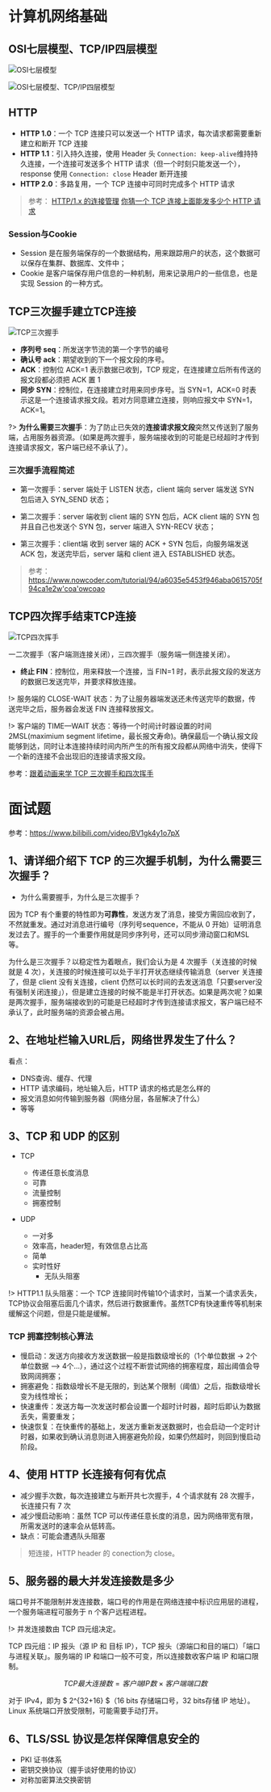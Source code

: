 # 计算机网络基础

## OSI七层模型、TCP/IP四层模型

![OSI七层模型](https://i.loli.net/2020/03/22/RSLPkrfd3AsmcyC.jpg)

![OSI七层模型、TCP/IP四层模型](https://i.loli.net/2020/03/22/qthHTNlXyOvEfm3.png)

## HTTP

- **HTTP 1.0**：一个 TCP 连接只可以发送一个 HTTP 请求，每次请求都需要重新建立和断开 TCP 连接
- **HTTP 1.1**：引入持久连接，使用 Header 头 `Connection: keep-alive`维持持久连接，一个连接可发送多个 HTTP 请求（但一个时刻只能发送一个），response 使用  `Connection: close` Header 断开连接
- **HTTP 2.0**：多路复用，一个 TCP 连接中可同时完成多个 HTTP 请求

>参考：
>[HTTP/1.x 的连接管理](https://developer.mozilla.org/zh-CN/docs/Web/HTTP/Connection_management_in_HTTP_1.x#HTTP_%E6%B5%81%E6%B0%B4%E7%BA%BF)
>[你猜一个 TCP 连接上面能发多少个 HTTP 请求](https://zhuanlan.zhihu.com/p/61423830)

### Session与Cookie

- Session 是在服务端保存的一个数据结构，用来跟踪用户的状态，这个数据可以保存在集群、数据库、文件中；
- Cookie 是客户端保存用户信息的一种机制，用来记录用户的一些信息，也是实现 Session 的一种方式。

## TCP三次握手建立TCP连接

![TCP三次握手](https://i.loli.net/2020/03/22/vRaQ5k26BiFbZqg.png)

- **序列号 seq**：所发送字节流的第一个字节的编号
- **确认号 ack**：期望收到的下一个报文段的序号。
- **ACK**：控制位 ACK=1 表示数据已收到，TCP 规定，在连接建立后所有传送的报文段都必须把 ACK 置 1
- **同步 SYN**：控制位，在连接建立时用来同步序号。当 SYN=1，ACK=0 时表示这是一个连接请求报文段。若对方同意建立连接，则响应报文中 SYN=1，ACK=1。


?> **为什么需要三次握手**：为了防止已失效的**连接请求报文段**突然又传送到了服务端，占用服务器资源。（如果是两次握手，服务端接收到的可能是已经超时才传到连接请求报文，客户端已经不承认了）。

### 三次握手流程简述

- 第一次握手：server 端处于 LISTEN 状态，client 端向 server 端发送 SYN 包后进入 SYN_SEND 状态；

- 第二次握手：server 端收到 client 端的 SYN 包后，ACK client 端的 SYN 包并且自己也发送个 SYN 包，server 端进入 SYN-RECV 状态；

- 第三次握手：client端 收到 server 端的 ACK + SYN 包后，向服务端发送 ACK 包，发送完毕后，server 端和 client 进入 ESTABLISHED 状态。

> 参考：https://www.nowcoder.com/tutorial/94/a6035e5453f946aba0615705f94ca1e2w'coa'owcoao

## TCP四次挥手结束TCP连接

![TCP四次挥手](https://i.loli.net/2020/03/22/ApsXC7E1Mwzdqae.png)

一二次握手（客户端测连接关闭），三四次握手（服务端一侧连接关闭）。

- **终止 FIN**：控制位，用来释放一个连接，当 FIN=1 时，表示此报文段的发送方的数据已发送完毕，并要求释放连接。

!> 服务端的 CLOSE-WAIT 状态：为了让服务器端发送还未传送完毕的数据，传送完毕之后，服务器会发送 FIN 连接释放报文。

!> 客户端的 TIME—WAIT 状态：等待一个时间计时器设置的时间 2MSL(maximium segment lifetime，最长报文寿命)。确保最后一个确认报文段能够到达，同时让本连接持续时间内所产生的所有报文段都从网络中消失，使得下一个新的连接不会出现旧的连接请求报文段。

参考：[跟着动画来学 TCP 三次握手和四次挥手](https://juejin.im/post/5b29d2c4e51d4558b80b1d8c)

# 面试题

参考：https://www.bilibili.com/video/BV1gk4y1o7pX

## 1、请详细介绍下 TCP 的三次握手机制，为什么需要三次握手？

- 为什么需要握手，为什么是三次握手？

因为 TCP 有个重要的特性即为**可靠性**，发送方发了消息，接受方需回应收到了，不然就重发。通过对消息进行编号（序列号sequence，不能从 0 开始）证明消息发过去了。握手的一个重要作用就是同步序列号，还可以同步滑动窗口和MSL等。

为什么是三次握手？以稳定性为着眼点，我们会认为是 4 次握手（关连接的时候就是 4 次），关连接的时候连接可以处于半打开状态继续传输消息（server 关连接了，但是 client 没有关连接，client 仍然可以长时间的去发送消息「只要server没有强制关闭连接」），但是建立连接的时候不能是半打开状态。如果是两次呢？如果是两次握手，服务端接收到的可能是已经超时才传到连接请求报文，客户端已经不承认了，此时服务端的资源会被占用。

## 2、在地址栏输入URL后，网络世界发生了什么？

看点：

- DNS查询、缓存、代理
- HTTP 请求编码，地址输入后，HTTP 请求的格式是怎么样的
- 报文消息如何传输到服务器（网络分层，各层解决了什么）
- 等等

## 3、TCP 和 UDP 的区别

- TCP
  - 传递任意长度消息
  - 可靠
  - 流量控制
  - 拥塞控制

- UDP
  - 一对多
  - 效率高，header短，有效信息占比高
  - 简单
  - 实时性好
    - 无队头阻塞

!> HTTP1.1 队头阻塞：一个 TCP 连接同时传输10个请求时，当某一个请求丢失，TCP协议会阻塞后面几个请求，然后进行数据重传。虽然TCP有快速重传等机制来缓解这个问题，但是只能是缓解。

### TCP 拥塞控制核心算法

- 慢启动：发送方向接收方发送数据一般是指数级增长的（1个单位数据 -> 2个单位数据 —> 4个...），通过这个过程不断尝试网络的拥塞程度，超出阈值会导致网阔拥塞；
- 拥塞避免：指数级增长不是无限的，到达某个限制（阈值）之后，指数级增长变为线性增长；
- 快速重传：发送方每一次发送时都会设置一个超时计时器，超时后即认为数据丢失，需要重发；
- 快速恢复：在快重传的基础上，发送方重新发送数据时，也会启动一个定时计时器，如果收到确认消息则进入拥塞避免阶段，如果仍然超时，则回到慢启动阶段。

## 4、使用 HTTP 长连接有何有优点

- 减少握手次数，每次连接建立与断开共七次握手，4 个请求就有 28 次握手，长连接只有 7 次
- 减少慢启动影响：虽然 TCP 可以传递任意长度的消息，因为网络带宽有限，所需发送时的速率会从低转高。
- 缺点：可能会遭遇队头阻塞

> 短连接，HTTP header 的 conection为 close。

## 5、服务器的最大并发连接数是多少

端口号并不能限制并发连接数，端口号的作用是在网络连接中标识应用层的进程，一个服务端进程可服务于 n 个客户远程进程。

!> 并发连接数由 TCP 四元组决定。

TCP 四元组：IP 报头（源 IP 和 目标 IP），TCP 报头（源端口和目的端口）「端口与进程关联」。服务端的 IP 和端口一般不可变，所以连接数收客户端 IP 和端口限制。

$$ TCP 最大连接数 = 客户端 IP 数 \times 客户端端口数 $$

对于 IPv4，即为 $ 2^{32+16} $（16 bits 存储端口号，32 bits存储 IP 地址）。Linux 系统端口开放受限制，可能需要手动打开。

## 6、TLS/SSL 协议是怎样保障信息安全的

- PKI 证书体系
- 密钥交换协议（握手谈好使用的协议）
- 对称加密算法交换密钥
